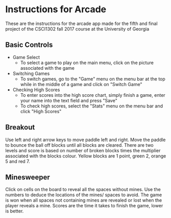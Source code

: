 # Instructions for Arcade
   These are the instructions for the arcade app made for the fifth and final project of the CSCI1302 fall 2017 course 
   at the University of Georgia

## Basic Controls
   * Game Select
     * To select a game to play on the main menu, click on the picture associated with the game
   * Switching Games
     * To switch games, go to the "Game" menu on the menu bar at the top while in the middle of a game and click on 
       "Switch Game"
   * Checking High Scores
     * To enter scores into the high score chart, simply finish a game, enter your name into the text field and press "Save"
     * To check high scores, select the "Stats" menu on the menu bar and click "High Scores"

## Breakout
   Use left and right arrow keys to move paddle left and right. Move the paddle to bounce the ball off blocks until
   all blocks are cleared. There are two levels and score is based on number of broken blocks times the multiplier 
   associated with the blocks colour. Yellow blocks are 1 point, green 2, orange 5 and red 7.

## Minesweeper
   Click on cells on the board to reveal all the spaces without mines. Use the numbers to deduce the locations of the mines/
   spaces to avoid. The game is won when all spaces not containing mines are revealed or lost when the player reveals a mine. 
   Scores are the time it takes to finish the game, lower is better.
